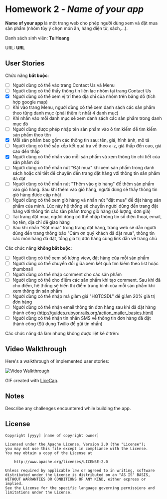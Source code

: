 # Homework 2 - *Name of your app*

**Name of your app** là một trang web cho phép người dùng xem và đặt mua sản phẩm (nhóm tùy ý chọn món ăn, hàng điện tử, sách,...).

Danh sách sinh viên: **Tu Hoang**

URL: **URL**

## User Stories

Chức năng **bắt buộc**:

* [ ] Người dùng có thể vào trang Contact Us và Menu
* [ ] Người dùng có thể thấy thông tin liên lạc nhóm tại trang Contact Us
* [x] Người dùng có thể xem vị trí theo địa chỉ của nhóm trên bảng đồ (tích hợp google map)
* [ ] Khi vào trang Menu, người dùng có thể xem danh sách các sản phẩm theo từng danh mục (phải thêm ít nhất 4 danh mục)
* [ ] Khi nhấn vào mỗi danh mục sẽ xem danh sách các sản phẩm trong danh mục đó
* [ ] Người dùng được phép nhập tên sản phẩm vào ô tìm kiếm để tìm kiếm sản phẩm theo tên
* [x] Mỗi sản phẩm bao gồm các thông tin sau: tên, giá, hình ảnh, mô tả
* [ ] Người dùng có thể sắp xếp kết quả trả về theo a-z, giá thấp đến cao, giá cao đến thấp
* [x] Người dùng có thể nhấn vào mỗi sản phẩm và xem thông tin chi tiết của sản phẩm đó
* [ ] Người dùng có thể nhấn nút "Đặt mua" khi xem sản phẩm trong danh sách hoặc chi tiết để chuyển đến trang đặt hàng với thông tin sản phẩm đã đặt
* [ ] Người dùng có thể nhấn nút "Thêm vào giỏ hàng" để thêm sản phẩm vào giỏ hàng. Sau khi thêm vào giỏ hàng, người dùng sẽ thấy thông tin giỏ hàng được cập nhật
* [ ] Người dùng có thể xem giỏ hàng và nhấn nút "đặt mua" để đặt hàng sản phẩm của mình. Lúc này hệ thống sẽ chuyển người dùng đến trang đặt hàng với thông tin các sản phẩm trong giỏ hàng (số lượng, đơn giá)
* [ ] Tại trang đặt mua, người dùng có thể nhập thông tin số điện thoại, email, họ tên, địa chỉ để giao hàng
* [ ] Sau khi nhấn "Đặt mua" trong trang đặt hàng, trang web sẽ dẫn người dùng đến trang thông báo "Cám ơn quý khách đã đặt mua", thông tin các món hàng đã đặt, tổng giá trị đơn hàng cùng link dẫn về trang chủ

Các chức năng **không bắt buộc**:

* [ ] Người dùng có thể xem số lượng view, đặt hàng của mỗi sản phẩm
* [ ] Người dùng có thể chuyển đổi giữa xem kết quả tìm kiếm theo list hoặc thumbnail
* [ ] Người dùng có thể nhập comment cho các sản phẩm
* [ ] Người dùng có thể cho điểm các sản phẩm khi tạo comment. Sau khi đã cho điểm, hệ thống sẽ hiển thị điểm trung bình của mỗi sản phẩm khi xem thông tin sản phẩm
* [ ] Người dùng có thể nhập mã giảm giá "HQTCSDL" để giảm 20% giá trị đơn hàng
* [ ] Người dùng có thể nhận email thông tin đơn hàng sau khi đã đặt hàng thành công (http://guides.rubyonrails.org/action_mailer_basics.html)
* [ ] Người dùng có thể nhận tin nhắn SMS về thông tin đơn hàng đã đặt thành công (Sử dụng Twillo để gửi tin nhắn)

Các chức năng đã làm nhưng không được liệt kê ở trên:

## Video Walkthrough

Here's a walkthrough of implemented user stories:

![Video Walkthrough](demo.gif)

GIF created with [LiceCap](http://www.cockos.com/licecap/).

## Notes

Describe any challenges encountered while building the app.

## License

    Copyright [yyyy] [name of copyright owner]

    Licensed under the Apache License, Version 2.0 (the "License");
    you may not use this file except in compliance with the License.
    You may obtain a copy of the License at

        http://www.apache.org/licenses/LICENSE-2.0

    Unless required by applicable law or agreed to in writing, software
    distributed under the License is distributed on an "AS IS" BASIS,
    WITHOUT WARRANTIES OR CONDITIONS OF ANY KIND, either express or implied.
    See the License for the specific language governing permissions and
    limitations under the License.
